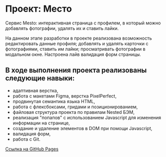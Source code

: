 # Проект: Место

Сервис Mesto: интерактивная страница с профилем, в который можно добавлять фотографии, удалять их и ставить лайки.

На данном этапе разработки в проекте реализована возможность редактировать данные профиля; добавлять и удалять карточки с фотографиями, ставить им лайки; просматривать фотографии в модальном окне. Настроена лайв валидация форм страницы.

## В ходе выполнения проекта реализованы следующие навыки:

* адаптивная верстка,
* работа с макетами Figma, верстка PixelPerfect,
* продвинутая семантика языка HTML,
* работа с флексбоксами, гридами и позиционированием,
* файловая структура проекта по правилам Nested БЭМ,
* реализация "попапов" с использованием Javascript для изменения информации на странице,
* создание и удаление элементов в DOM при помощи Javascript,
* валидация форм,
* работа с Git.

[Ссылка на GitHub Pages](https://ninakhomich.github.io/second-project-gh-pages/)